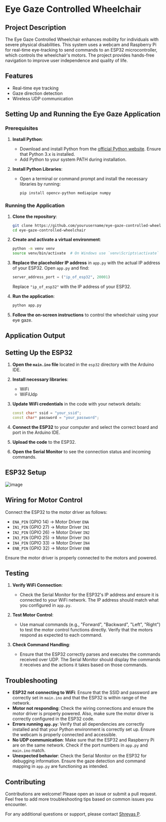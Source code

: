 # Eye Gaze Controlled Wheelchair

## Project Description
The Eye Gaze Controlled Wheelchair enhances mobility for individuals with severe physical disabilities. This system uses a webcam and Raspberry Pi for real-time eye-tracking to send commands to an ESP32 microcontroller, which controls the wheelchair's motors. The project provides hands-free navigation to improve user independence and quality of life.

## Features
- Real-time eye tracking
- Gaze direction detection
- Wireless UDP communication

## Setting Up and Running the Eye Gaze Application

### Prerequisites

1. **Install Python**:
   - Download and install Python from the [official Python website](https://www.python.org/downloads/release/python-31011/). Ensure that Python 3.x is installed.
   - Add Python to your system PATH during installation.

2. **Install Python Libraries**:
   - Open a terminal or command prompt and install the necessary libraries by running:
     ```bash
     pip install opencv-python mediapipe numpy
     ```

### Running the Application

1. **Clone the repository**:
    ```bash
    git clone https://github.com/yourusername/eye-gaze-controlled-wheelchair.git
    cd eye-gaze-controlled-wheelchair
    ```

2. **Create and activate a virtual environment**:
    ```bash
    python -m venv venv
    source venv/bin/activate  # On Windows use `venv\Scripts\activate`
    ```

3. **Replace the placeholder IP address** in `app.py` with the actual IP address of your ESP32. Open `app.py` and find:
    ```python
    server_address_port = ("ip_of_esp32", 20001)
    ```
    Replace `"ip_of_esp32"` with the IP address of your ESP32.

4. **Run the application**:
    ```bash
    python app.py
    ```

5. **Follow the on-screen instructions** to control the wheelchair using your eye gaze.

## Application Output
   

## Setting Up the ESP32

1. **Open the `main.ino` file** located in the `esp32` directory with the Arduino IDE.

2. **Install necessary libraries**:
    - WiFi
    - WiFiUdp

3. **Update WiFi credentials** in the code with your network details:
    ```cpp
    const char* ssid = "your_ssid";
    const char* password = "your_password";
    ```

4. **Connect the ESP32** to your computer and select the correct board and port in the Arduino IDE.

5. **Upload the code** to the ESP32.

6. **Open the Serial Monitor** to see the connection status and incoming commands.

## ESP32 Setup
![image](https://github.com/user-attachments/assets/abab2c34-9fe8-4700-919e-1297104caf0d)


## Wiring for Motor Control

Connect the ESP32 to the motor driver as follows:
- `ENA_PIN` (GPIO 14) -> Motor Driver `ENA`
- `IN1_PIN` (GPIO 27) -> Motor Driver `IN1`
- `IN2_PIN` (GPIO 26) -> Motor Driver `IN2`
- `IN3_PIN` (GPIO 25) -> Motor Driver `IN3`
- `IN4_PIN` (GPIO 33) -> Motor Driver `IN4`
- `ENB_PIN` (GPIO 32) -> Motor Driver `ENB`

Ensure the motor driver is properly connected to the motors and powered.

## Testing

1. **Verify WiFi Connection**:
   - Check the Serial Monitor for the ESP32's IP address and ensure it is connected to your WiFi network. The IP address should match what you configured in `app.py`.

2. **Test Motor Control**:
   - Use manual commands (e.g., "Forward", "Backward", "Left", "Right") to test the motor control functions directly. Verify that the motors respond as expected to each command.

3. **Check Command Handling**:
   - Ensure that the ESP32 correctly parses and executes the commands received over UDP. The Serial Monitor should display the commands it receives and the actions it takes based on those commands.


## Troubleshooting

- **ESP32 not connecting to WiFi**: Ensure that the SSID and password are correctly set in `main.ino` and that the ESP32 is within range of the network.
- **Motor not responding**: Check the wiring connections and ensure the motor driver is properly powered. Also, make sure the motor driver is correctly configured in the ESP32 code.
- **Errors running `app.py`**: Verify that all dependencies are correctly installed and that your Python environment is correctly set up. Ensure the webcam is properly connected and accessible.
- **No UDP communication**: Make sure that the ESP32 and Raspberry Pi are on the same network. Check if the port numbers in `app.py` and `main.ino` match.
- **Unexpected behavior**: Check the Serial Monitor on the ESP32 for debugging information. Ensure the gaze detection and command mapping in `app.py` are functioning as intended.

## Contributing

Contributions are welcome! Please open an issue or submit a pull request.
Feel free to add more troubleshooting tips based on common issues you encounter.

For any additional questions or support, please contact [Shreyas P](mailto:shreyasp182002@gmail.com).
